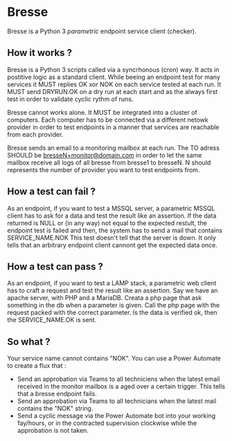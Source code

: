 # Bresse
Bresse is a Python 3 _parametric_ endpoint service client (checker).

## How it works ?
Bresse is a Python 3 scripts called via a syncrhonous (cron) way. It acts in postitive logic as a standard client. While beeing an endpoint test for many services it MUST replies OK _xor_ NOK on each service tested at each run. It MUST send DRYRUN.OK on a dry run at each start and as the always first test in order to validate cyclic rythm of runs.

Bresse cannot works alone. It MUST be integrated into a cluster of computers. Each computer has to be connected via a different netowk provider in order to test endpoints in a manner that services are reachable from each provider.

Bresse sends an email to a monitoring mailbox at each run. The TO adress SHOULD be bresseN+monitor@domain.com in order to let the same mailbox receive all logs of all bresse from bresse1 to bresseN. N should represents the number of provider you want to test endpoints from.

## How a test can fail ?
As an endpoint, if you want to test a MSSQL server, a parametric MSSQL client has to ask for a data and test the result like an assertion.
If the data returned is NULL or (in any way) not equal to the expected restult, the endpoint test is failed and then, the system has to send a mail that contains SERVICE_NAME.NOK This test doesn't tell that the server is down. It only tells that an arbitrary endpoint client cannont get the expected data once.

## How a test can pass ?
As an endpoint, if you want to test a LAMP stack, a parametric web client has to craft a request and test the result like an assertion. Say we have an apache server, with PHP and a MariaDB. Creata a php page that ask something in the db when a parameter is given. Call the php page with the request packed with the correct parameter. Is the data is verified ok, then the SERVICE_NAME.OK is sent.

## So what ?
Your service name cannot contains "NOK". You can use a Power Automate to create a flux that :
  - Send an approbation via Teams to all techniciens when the latest email received in the monitor mailbox is a aged over a certain trigger. This tells that a bresse endpoint fails.
  - Send an approbation via Teams to all technicians when the latest mail contains the "NOK" string.
- Send a cyclic message via the Power Automate bot into your working fay/hours, or in the contracted supervision clockwise while the approbation is not taken.
